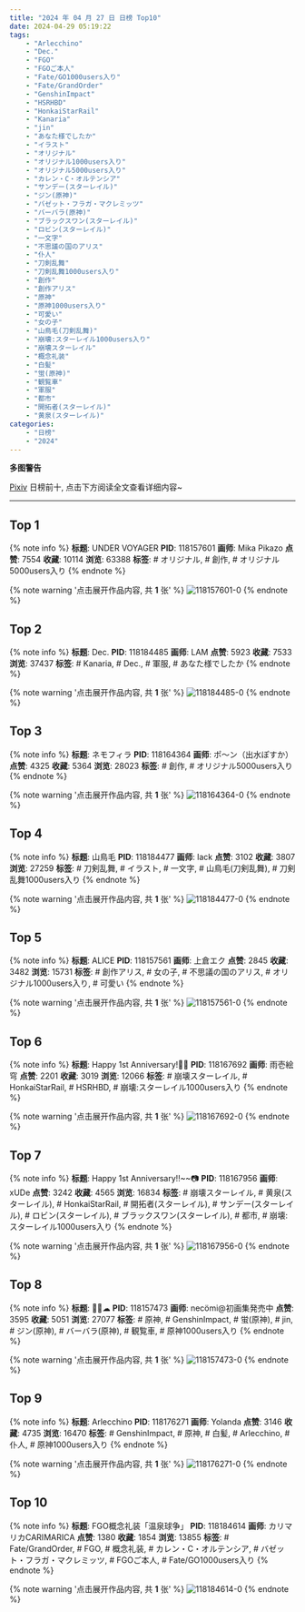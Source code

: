 ```yaml
---
title: "2024 年 04 月 27 日 日榜 Top10"
date: 2024-04-29 05:19:22
tags:
    - "Arlecchino"
    - "Dec."
    - "FGO"
    - "FGOご本人"
    - "Fate/GO1000users入り"
    - "Fate/GrandOrder"
    - "GenshinImpact"
    - "HSRHBD"
    - "HonkaiStarRail"
    - "Kanaria"
    - "jin"
    - "あなた様でしたか"
    - "イラスト"
    - "オリジナル"
    - "オリジナル1000users入り"
    - "オリジナル5000users入り"
    - "カレン・C・オルテンシア"
    - "サンデー(スターレイル)"
    - "ジン(原神)"
    - "バゼット・フラガ・マクレミッツ"
    - "バーバラ(原神)"
    - "ブラックスワン(スターレイル)"
    - "ロビン(スターレイル)"
    - "一文字"
    - "不思議の国のアリス"
    - "仆人"
    - "刀剣乱舞"
    - "刀剣乱舞1000users入り"
    - "創作"
    - "創作アリス"
    - "原神"
    - "原神1000users入り"
    - "可愛い"
    - "女の子"
    - "山鳥毛(刀剣乱舞)"
    - "崩壊:スターレイル1000users入り"
    - "崩壊スターレイル"
    - "概念礼装"
    - "白髪"
    - "蛍(原神)"
    - "観覧車"
    - "軍服"
    - "都市"
    - "開拓者(スターレイル)"
    - "黄泉(スターレイル)"
categories:
    - "日榜"
    - "2024"
---
```


<i class="fa fa-triangle-exclamation"></i>**多图警告**<i class="fa fa-triangle-exclamation"></i>

[Pixiv](https://www.pixiv.net/) 日榜前十, 点击下方阅读全文查看详细内容~

<!-- more -->

---

## Top 1

{% note info %}
**标题**: UNDER VOYAGER
**PID**: 118157601 **画师**: Mika Pikazo
**点赞**: 7554 **收藏**: 10114 **浏览**: 63388
**标签**: # オリジナル, # 創作, # オリジナル5000users入り
{% endnote %}

{% note warning '点击展开作品内容, 共 **1** 张' %}
![118157601-0](https://i.pixiv.re/img-original/img/2024/04/26/00/00/27/118157601_p0.png)
{% endnote %}

## Top 2

{% note info %}
**标题**: Dec.
**PID**: 118184485 **画师**: LAM
**点赞**: 5923 **收藏**: 7533 **浏览**: 37437
**标签**: # Kanaria, # Dec., # 軍服, # あなた様でしたか
{% endnote %}

{% note warning '点击展开作品内容, 共 **1** 张' %}
![118184485-0](https://i.pixiv.re/img-original/img/2024/04/27/00/00/30/118184485_p0.jpg)
{% endnote %}

## Top 3

{% note info %}
**标题**: ネモフィラ
**PID**: 118164364 **画师**: ポ～ン（出水ぽすか）
**点赞**: 4325 **收藏**: 5364 **浏览**: 28023
**标签**: # 創作, # オリジナル5000users入り
{% endnote %}

{% note warning '点击展开作品内容, 共 **1** 张' %}
![118164364-0](https://i.pixiv.re/img-original/img/2024/04/26/07/30/01/118164364_p0.jpg)
{% endnote %}

## Top 4

{% note info %}
**标题**: 山鳥毛
**PID**: 118184477 **画师**: lack
**点赞**: 3102 **收藏**: 3807 **浏览**: 27259
**标签**: # 刀剣乱舞, # イラスト, # 一文字, # 山鳥毛(刀剣乱舞), # 刀剣乱舞1000users入り
{% endnote %}

{% note warning '点击展开作品内容, 共 **1** 张' %}
![118184477-0](https://i.pixiv.re/img-original/img/2024/04/27/00/00/29/118184477_p0.png)
{% endnote %}

## Top 5

{% note info %}
**标题**: ALICE
**PID**: 118157561 **画师**: 上倉エク
**点赞**: 2845 **收藏**: 3482 **浏览**: 15731
**标签**: # 創作アリス, # 女の子, # 不思議の国のアリス, # オリジナル1000users入り, # 可愛い
{% endnote %}

{% note warning '点击展开作品内容, 共 **1** 张' %}
![118157561-0](https://i.pixiv.re/img-original/img/2024/04/26/22/08/50/118157561_p0.jpg)
{% endnote %}

## Top 6

{% note info %}
**标题**: Happy 1st Anniversary!🥂✨
**PID**: 118167692 **画师**: 雨壱絵穹
**点赞**: 2201 **收藏**: 3019 **浏览**: 12066
**标签**: # 崩壊スターレイル, # HonkaiStarRail, # HSRHBD, # 崩壊:スターレイル1000users入り
{% endnote %}

{% note warning '点击展开作品内容, 共 **1** 张' %}
![118167692-0](https://i.pixiv.re/img-original/img/2024/04/26/12/00/08/118167692_p0.png)
{% endnote %}

## Top 7

{% note info %}
**标题**: Happy 1st Anniversary!!~~📷
**PID**: 118167956 **画师**: xUDe
**点赞**: 3242 **收藏**: 4565 **浏览**: 16834
**标签**: # 崩壊スターレイル, # 黄泉(スターレイル), # HonkaiStarRail, # 開拓者(スターレイル), # サンデー(スターレイル), # ロビン(スターレイル), # ブラックスワン(スターレイル), # 都市, # 崩壊:スターレイル1000users入り
{% endnote %}

{% note warning '点击展开作品内容, 共 **1** 张' %}
![118167956-0](https://i.pixiv.re/img-original/img/2024/04/26/12/13/53/118167956_p0.jpg)
{% endnote %}

## Top 8

{% note info %}
**标题**: 🎡🌸☁
**PID**: 118157473 **画师**: necömi@初画集発売中
**点赞**: 3595 **收藏**: 5051 **浏览**: 27077
**标签**: # 原神, # GenshinImpact, # 蛍(原神), # jin, # ジン(原神), # バーバラ(原神), # 観覧車, # 原神1000users入り
{% endnote %}

{% note warning '点击展开作品内容, 共 **1** 张' %}
![118157473-0](https://i.pixiv.re/img-original/img/2024/04/26/00/00/03/118157473_p0.png)
{% endnote %}

## Top 9

{% note info %}
**标题**: Arlecchino
**PID**: 118176271 **画师**: Yolanda
**点赞**: 3146 **收藏**: 4735 **浏览**: 16470
**标签**: # GenshinImpact, # 原神, # 白髪, # Arlecchino, # 仆人, # 原神1000users入り
{% endnote %}

{% note warning '点击展开作品内容, 共 **1** 张' %}
![118176271-0](https://i.pixiv.re/img-original/img/2024/04/26/19/43/49/118176271_p0.jpg)
{% endnote %}

## Top 10

{% note info %}
**标题**: FGO概念礼装「温泉球争」
**PID**: 118184614 **画师**: カリマリカCARIMARICA
**点赞**: 1380 **收藏**: 1854 **浏览**: 13855
**标签**: # Fate/GrandOrder, # FGO, # 概念礼装, # カレン・C・オルテンシア, # バゼット・フラガ・マクレミッツ, # FGOご本人, # Fate/GO1000users入り
{% endnote %}

{% note warning '点击展开作品内容, 共 **1** 张' %}
![118184614-0](https://i.pixiv.re/img-original/img/2024/04/27/00/01/11/118184614_p0.png)
{% endnote %}
